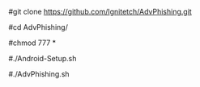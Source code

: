 #git clone https://github.com/Ignitetch/AdvPhishing.git

#cd AdvPhishing/

#chmod 777 *

#./Android-Setup.sh

#./AdvPhishing.sh
